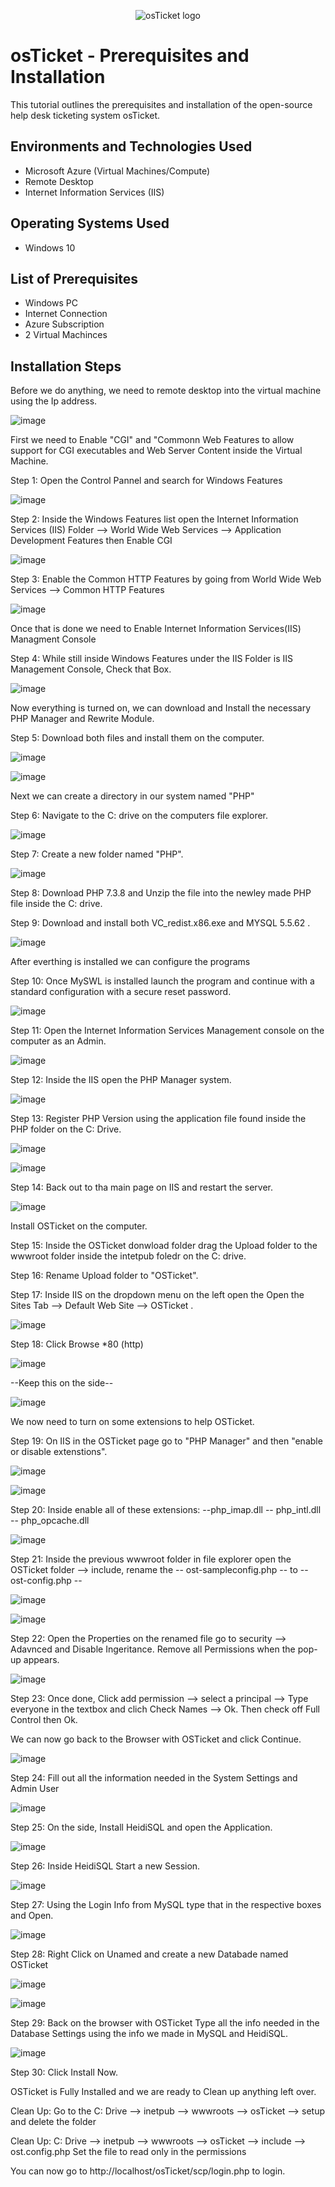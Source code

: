 <p align="center">
<img src="https://i.imgur.com/Clzj7Xs.png" alt="osTicket logo"/>
</p>

<h1>osTicket - Prerequisites and Installation</h1>
This tutorial outlines the prerequisites and installation of the open-source help desk ticketing system osTicket.<br />


<h2>Environments and Technologies Used</h2>

- Microsoft Azure (Virtual Machines/Compute)
- Remote Desktop
- Internet Information Services (IIS)

<h2>Operating Systems Used </h2>

- Windows 10</b>

<h2>List of Prerequisites</h2>

- Windows PC
- Internet Connection
- Azure Subscription
- 2 Virtual Machinces

<h2>Installation Steps</h2>

<p>
</p>
<p>

Before we do anything, we need to remote desktop into the virtual machine using the Ip address.

![image](https://github.com/Adam-Quevedo/osticket-prereqs/assets/151606017/c3b95c4e-f822-49ce-bdde-e8914d891ea8)


First we need to Enable "CGI" and "Commonn Web Features to allow support for CGI executables and Web Server Content inside the Virtual Machine.
  
  Step 1: Open the Control Pannel and search for Windows Features

![image](https://github.com/Adam-Quevedo/osticket-prereqs/assets/151606017/875444b1-2242-41bb-a438-90e5ed68b0e2)

Step 2: Inside the  Windows Features list open the Internet Information Services (IIS) Folder --> World Wide Web Services  --> Application Development Features then Enable CGI

![image](https://github.com/Adam-Quevedo/osticket-prereqs/assets/151606017/6592c481-c998-47fc-9a4b-d936da143ee3)

Step 3: Enable the Common HTTP Features by going from World Wide Web Services --> Common HTTP Features

![image](https://github.com/Adam-Quevedo/osticket-prereqs/assets/151606017/fc3c7c06-ab47-4f80-8fca-0c818d5a32b4)

Once that is done we need to Enable Internet Information Services(IIS) Managment Console

Step 4: While still inside Windows Features under the IIS Folder is IIS Management Console, Check that Box. 

![image](https://github.com/Adam-Quevedo/osticket-prereqs/assets/151606017/519f2d05-6799-4d95-8cde-3ac2ee0c861b)

Now everything is turned on, we can download and Install the necessary PHP Manager and Rewrite Module.

Step 5: Download both files and install them on the computer.

![image](https://github.com/Adam-Quevedo/osticket-prereqs/assets/151606017/de30c91a-9d7f-415b-9742-3c8b3510cac6)

![image](https://github.com/Adam-Quevedo/osticket-prereqs/assets/151606017/9a8dbfbe-1377-4150-972c-6afa27279d9b)

Next we can create a directory in our system named "PHP"

Step 6: Navigate to the C: drive on the computers file explorer.

![image](https://github.com/Adam-Quevedo/osticket-prereqs/assets/151606017/2cda8151-d707-4834-86d1-684d8d4e0737)

Step 7: Create a new folder named "PHP".

![image](https://github.com/Adam-Quevedo/osticket-prereqs/assets/151606017/f801bd0c-9beb-4d51-9d5f-e313fe14afdc)

Step 8: Download PHP 7.3.8 and Unzip the file into the newley made PHP file inside the C: drive.

Step 9: Download and install both VC_redist.x86.exe and MYSQL 5.5.62 .

![image](https://github.com/Adam-Quevedo/osticket-prereqs/assets/151606017/dca8c9a5-0e9c-4ac9-bebd-9529c963f204)


After everthing is installed we can configure the programs

Step 10: Once MySWL is installed launch the program and continue with a standard configuration with a secure reset password.

![image](https://github.com/Adam-Quevedo/osticket-prereqs/assets/151606017/52b55e0c-1cd3-46a9-b1bd-c7d6a985a93b)

Step 11: Open the Internet Information Services Management console on the computer as an Admin.

![image](https://github.com/Adam-Quevedo/osticket-prereqs/assets/151606017/b65d5a62-8d28-43f1-a90f-81be20a335d0)

Step 12: Inside the IIS open the PHP Manager system.

![image](https://github.com/Adam-Quevedo/osticket-prereqs/assets/151606017/63efb7b9-b6e9-4c74-b533-2a27c03c3f5a)

Step 13: Register PHP Version using the application file found inside the PHP folder on the C: Drive.

![image](https://github.com/Adam-Quevedo/osticket-prereqs/assets/151606017/87f918df-67f6-485b-a5fd-58c44632b5eb)

![image](https://github.com/Adam-Quevedo/osticket-prereqs/assets/151606017/215be707-707f-45a9-b318-4ed381e4bff0)

Step 14: Back out to tha main page on IIS and restart the server.

![image](https://github.com/Adam-Quevedo/osticket-prereqs/assets/151606017/a14118c8-11e7-49d0-8335-99f5d000d345)

Install OSTicket on the computer.

Step 15: Inside the OSTicket donwload folder drag the Upload folder to the wwwroot folder inside the intetpub foledr on the C: drive.

Step 16: Rename Upload folder to "OSTicket".

Step 17: Inside IIS on the dropdown menu on the left open the Open the Sites Tab  --> Default Web Site --> OSTicket .

![image](https://github.com/Adam-Quevedo/osticket-prereqs/assets/151606017/669c20af-08cf-4413-b5c8-d7c62284dea8)

Step 18: Click Browse *80 (http)

![image](https://github.com/Adam-Quevedo/osticket-prereqs/assets/151606017/bf2b33e3-48f4-4df7-8192-294239168e4a)

--Keep this on the side--

![image](https://github.com/Adam-Quevedo/osticket-prereqs/assets/151606017/3b38fca0-d5ce-44f9-94be-81bef0181018)



We now need to turn on some extensions to help OSTicket.

Step 19: On IIS in the OSTicket page go to "PHP Manager" and then "enable or disable extenstions".

![image](https://github.com/Adam-Quevedo/osticket-prereqs/assets/151606017/91a628f4-2382-418f-831a-87d197e6ce51)

![image](https://github.com/Adam-Quevedo/osticket-prereqs/assets/151606017/8015384d-5a83-4af2-a47a-28f3c9a223a1)

Step 20: Inside enable all of these extensions: --php_imap.dll --  php_intl.dll -- php_opcache.dll

![image](https://github.com/Adam-Quevedo/osticket-prereqs/assets/151606017/304facc8-867f-4191-a8e1-6524b3a199c9)


Step 21: Inside the previous wwwroot folder in file explorer open the OSTicket folder --> include, rename the -- ost-sampleconfig.php -- to -- ost-config.php --

![image](https://github.com/Adam-Quevedo/osticket-prereqs/assets/151606017/c06987ef-af7d-48dd-a95a-88f5432b0975)

![image](https://github.com/Adam-Quevedo/osticket-prereqs/assets/151606017/65772fea-35c1-488c-aa81-a988c959537b)

Step 22: Open the Properties on the renamed file go to security --> Adavnced and Disable Ingeritance. Remove all Permissions when the pop-up appears.

![image](https://github.com/Adam-Quevedo/osticket-prereqs/assets/151606017/b711d7c7-c654-40be-a511-5edb6ea0dab1)

Step 23: Once done, Click add permission --> select a principal --> Type everyone in the textbox and clich Check Names --> Ok. Then check off Full Control then Ok.

We can now go back to the Browser with OSTicket and click Continue.

![image](https://github.com/Adam-Quevedo/osticket-prereqs/assets/151606017/0bc953f1-52ad-401e-ab9a-218a430fbe7a)

Step 24: Fill out all the information needed in the System Settings and Admin User

![image](https://github.com/Adam-Quevedo/osticket-prereqs/assets/151606017/1a048544-bce0-40ef-8444-0380d7f5fe25)

Step 25: On the side, Install HeidiSQL and open the Application.

![image](https://github.com/Adam-Quevedo/osticket-prereqs/assets/151606017/e8908349-7a0e-46e9-a3c7-43d02d554a4f)

Step 26: Inside HeidiSQL Start a new Session.

![image](https://github.com/Adam-Quevedo/osticket-prereqs/assets/151606017/fe975b30-049e-4d04-89d1-380c03ed84a6)

Step 27: Using the Login Info from MySQL type that in the respective boxes and Open.

![image](https://github.com/Adam-Quevedo/osticket-prereqs/assets/151606017/f576f710-cff6-405a-bdb4-f158237043cb)

Step 28: Right Click on Unamed and create a new Databade named OSTicket

![image](https://github.com/Adam-Quevedo/osticket-prereqs/assets/151606017/3c31f9d8-d7a7-493e-90d5-0061556c7fb0)

![image](https://github.com/Adam-Quevedo/osticket-prereqs/assets/151606017/f8fb87dd-ba97-498c-b818-955d1c1384a5)

Step 29: Back on the browser with OSTicket Type all the info needed in the Database Settings using the info we made in MySQL and HeidiSQL.

![image](https://github.com/Adam-Quevedo/osticket-prereqs/assets/151606017/11ffedf1-6297-4345-90c9-4c58583dd199)

Step 30: Click Install Now.

OSTicket is Fully Installed and we are ready to Clean up anything left over.

Clean Up: Go to the C: Drive --> inetpub --> wwwroots --> osTicket  --> setup and delete the folder

Clean Up: C: Drive --> inetpub --> wwwroots --> osTicket --> include --> ost.config.php Set the file to read only in the permissions

You can now go to http://localhost/osTicket/scp/login.php to login.



  
</p>
<br />

